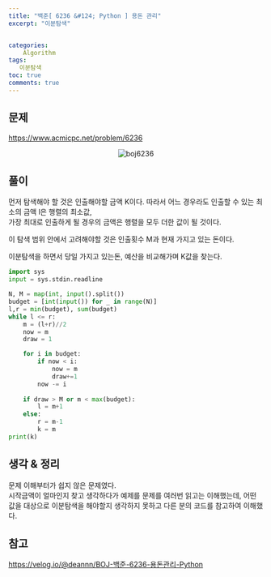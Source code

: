 ```yaml
---
title: "백준[ 6236 &#124; Python ] 용돈 관리"
excerpt: "이분탐색"


categories:
    Algorithm
tags:
   이분탐색
toc: true
comments: true
---  
```


## 문제  
<https://www.acmicpc.net/problem/6236>
<p align = "center"><img alt = "boj6236" src = "../../assets/images/boj/6236.png"></p>  

## 풀이  
먼저 탐색해야 할 것은 인출해야할 금액 K이다.
따라서 어느 경우라도 인출할 수 있는 최소의 금액 l은 행렬의 최소값,  
가장 최대로 인출하게 될 경우의 금액은 행렬을 모두 더한 값이 될 것이다.  

이 탐색 범위 안에서 고려해야할 것은 인출횟수 M과 현재 가지고 있는 돈이다.  

이분탐색을 하면서 당일 가지고 있는돈, 예산을 비교해가며 K값을 찾는다.  

```python
import sys
input = sys.stdin.readline

N, M = map(int, input().split())
budget = [int(input()) for _ in range(N)]
l,r = min(budget), sum(budget)
while l <= r:
    m = (l+r)//2
    now = m
    draw = 1

    for i in budget:
        if now < i:
            now = m
            draw+=1
        now -= i
    
    if draw > M or m < max(budget):
        l = m+1
    else:
        r = m-1
        k = m
print(k)
```
## 생각 & 정리  
문제 이해부터가 쉽지 않은 문제였다.  
시작금액이 얼마인지 찾고 생각하다가 예제를 문제를 여러번 읽고는 이해했는데, 
어떤 값을 대상으로 이분탐색을 해야할지 생각하지 못하고 다른 분의 코드를 참고하여 이해했다.  

## 참고  
<https://velog.io/@deannn/BOJ-백준-6236-용돈관리-Python>
 


